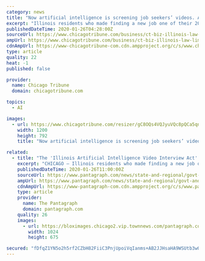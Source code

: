 ```yaml
---
category: news
title: "Now artificial intelligence is screening job seekers’ videos. A new Illinois law requires businesses to disclose their use of the technology."
excerpt: "Illinois residents who made finding a new job one of their 2020 resolutions will have a better understanding of how employers use artificial intelligence to assess video interviews, under a new state law that is the first of its kind. The Illinois Artificial Intelligence Video Interview Act, which took effect Jan. 1, requires companies to ..."
publishedDateTime: 2020-01-26T04:28:00Z
sourceUrl: https://www.chicagotribune.com/business/ct-biz-illinois-law-limits-online-video-job-interviews-20200124-y2fuvlfzxzftnatx7olabgrule-story.html
ampUrl: https://www.chicagotribune.com/business/ct-biz-illinois-law-limits-online-video-job-interviews-20200124-y2fuvlfzxzftnatx7olabgrule-story.html?outputType=amp
cdnAmpUrl: https://www-chicagotribune-com.cdn.ampproject.org/c/s/www.chicagotribune.com/business/ct-biz-illinois-law-limits-online-video-job-interviews-20200124-y2fuvlfzxzftnatx7olabgrule-story.html?outputType=amp
type: article
quality: 22
heat: -1
published: false

provider:
  name: Chicago Tribune
  domain: chicagotribune.com

topics:
  - AI

images:
  - url: https://www.chicagotribune.com/resizer/gC8OQs4VQJyuVQc8pQCa5qnV2zw=/1200x0/top/arc-anglerfish-arc2-prod-tronc.s3.amazonaws.com/public/ICOYESEI3FC7LC3FDXDATNBUPY.jpg
    width: 1200
    height: 792
    title: "Now artificial intelligence is screening job seekers’ videos. A new Illinois law requires businesses to disclose their use of the technology."

related:
  - title: "The 'Illinois Artificial Intelligence Video Interview Act' is a real law. Here's why it may be coming to a job application near year."
    excerpt: "CHICAGO — Illinois residents who made finding a new job one of their 2020 resolutions will have a better understanding of how employers use artificial intelligence to assess video interviews, under a new state law that is the first of its kind. The Illinois Artificial Intelligence Video Interview Act, which took effect Jan. 1, requires ..."
    publishedDateTime: 2020-01-26T11:00:00Z
    sourceUrl: https://www.pantagraph.com/news/state-and-regional/govt-and-politics/the-illinois-artificial-intelligence-video-interview-act-is-a-real/article_83b42244-8a7b-5a0e-8c4f-87578980362c.html
    ampUrl: https://www.pantagraph.com/news/state-and-regional/govt-and-politics/the-illinois-artificial-intelligence-video-interview-act-is-a-real/article_83b42244-8a7b-5a0e-8c4f-87578980362c.amp.html
    cdnAmpUrl: https://www-pantagraph-com.cdn.ampproject.org/c/s/www.pantagraph.com/news/state-and-regional/govt-and-politics/the-illinois-artificial-intelligence-video-interview-act-is-a-real/article_83b42244-8a7b-5a0e-8c4f-87578980362c.amp.html
    type: article
    provider:
      name: The Pantagraph
      domain: pantagraph.com
    quality: 26
    images:
      - url: https://bloximages.chicago2.vip.townnews.com/pantagraph.com/content/tncms/assets/v3/editorial/e/82/e8238790-367e-52c6-b97c-abd8598dfaca/5e2bc84975b6a.image.jpg?resize=1024%2C675
        width: 1024
        height: 675

secured: "fDfqZ1YN5o2h5rf2CZbH82FiiC3PnjUpoiVqIanms+AB2JJHsaHA9WSUtb3wO5zOpmYx4pO6ztX2cCQlEpKkfVW6KDnE/zBsqTm8EWld9vu5S5wgPZf0yaX3orTwj+Ty3qGZySByWABqC0lDQtKbdmCOjc8YVDiXioazJ0tx9LTUpgbwd9qteC8GRuORnz/sWYy/0y0pcZSk9o8lrudF6kmB7MBKkA/4O66XYFFL2ooGKmivmnG1kSL8luBOlgwOggK9FuYy6xzdOCriYLKlBh0ppkA/6OlTR9jy6oPRP6Zdh4YYJCY/pZwXQ4JxQ3EYgDr3os5dUuHqfvtFdjiZ5/b4QKJQyL8B+yGh11lWCM10lAUijUP9j4bQ6mPxpSlmyD8rqaqLLjBmtBTGvM1MFfiVWI768HjhFgAJRK660bMC+udix5PKbCmcONLHXbfL0AkKZSwd0dZWwqUk2I6/3ewEQRbRtq9qlgk3VpbyknA=;8qHAtoP01zsrrMOaqQoJJg=="
---
```


